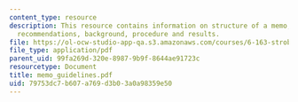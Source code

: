 ```yaml
---
content_type: resource
description: This resource contains information on structure of a memo, summary and
  recommendations, background, procedure and results.
file: https://ol-ocw-studio-app-qa.s3.amazonaws.com/courses/6-163-strobe-project-laboratory-fall-2005/79753dc7b607a769d3b03a0a98359e50_memo_guidelines.pdf
file_type: application/pdf
parent_uid: 99fa269d-320e-8987-9b9f-8644ae91723c
resourcetype: Document
title: memo_guidelines.pdf
uid: 79753dc7-b607-a769-d3b0-3a0a98359e50
---
```

